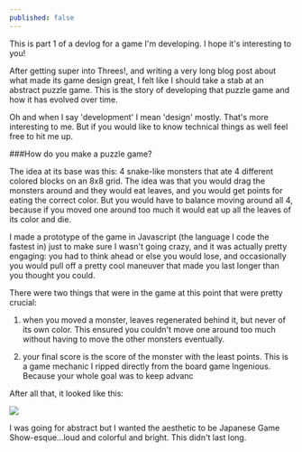 ```yaml
---
published: false
---
```


<p class="intro">This is part 1 of a devlog for a game I'm developing. I hope it's interesting to you!</p>

After getting super into Threes!, and writing a very long blog post about what made its game design great, I felt like I should take a stab at an abstract puzzle game. This is the story of developing that puzzle game and how it has evolved over time.

Oh and when I say 'development' I mean 'design' mostly. That's more interesting to me. But if you would like to know technical things as well feel free to hit me up.

###How do you make a puzzle game?

The idea at its base was this: 4 snake-like monsters that ate 4 different colored blocks on an 8x8 grid. The idea was that you would drag the monsters around and they would eat leaves, and you would get points for eating the correct color. But you would have to balance moving around all 4, because if you moved one around too much it would eat up all the leaves of its color and die.

I made a prototype of the game in Javascript (the language I code the fastest in) just to make sure I wasn't going crazy, and it was actually pretty engaging: you had to think ahead or else you would lose, and occasionally you would pull off a pretty cool maneuver that made you last longer than you thought you could.

There were two things that were in the game at this point that were pretty crucial:

1) when you moved a monster, leaves regenerated behind it, but never of its own color. This ensured you couldn't move one around too much without having to move the other monsters eventually.

2) your final score is the score of the monster with the least points. This is a game mechanic I ripped directly from the board game Ingenious. Because your whole goal was to keep advanc

After all that, it looked like this:

![](http://i.imgur.com/FFwvqSC.jpg)

I was going for abstract but I wanted the aesthetic to be Japanese Game Show-esque...loud and colorful and bright. This didn't last long.
